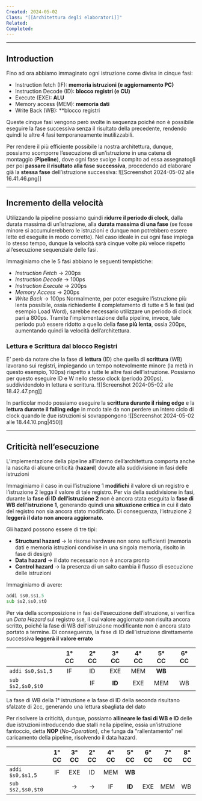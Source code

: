 ```yaml
---
Created: 2024-05-02
Class: "[[Architettura degli elaboratori]]"
Related: 
Completed:
---
```

---
## Introduction
Fino ad ora abbiamo immaginato ogni istruzione come divisa in cinque fasi:
- Instruction fetch (IF): **memoria istruzioni (e aggiornamento PC)**
- Instruction Decode (ID): **blocco registri (e CU)**
- Execute (EXE): **ALU**
- Memory access (MEM): **memoria dati**
- Write Back (WB): **blocco registri

Queste cinque fasi vengono però svolte in sequenza poiché non è possibile eseguire la fase successiva senza il risultato della precedente, rendendo quindi le altre 4 fasi temporaneamente inutilizzabili.

Per rendere il più efficiente possibile la nostra architettura, dunque, possiamo scomporre l’esecuzione di un’istruzione in una catena di montaggio (**Pipeline**), dove ogni fase svolge il compito ad essa assegnatogli per poi **passare il risultato alla fase successiva**, procedendo ad elaborare già la **stessa fase** dell’istruzione successiva:
![[Screenshot 2024-05-02 alle 16.41.46.png]]

---
## Incremento della velocità
Utilizzando la pipeline possiamo quindi **ridurre il periodo di clock**, dalla durata massima di un’istruzione, alla **durata massima di una fase** (se fosse minore si accumulerebbero le istruzioni e dunque non potrebbero essere lette ed eseguite in modo corretto).
Nel caso ideale in cui ogni fase impiega lo stesso tempo, dunque la velocità sarà cinque volte più veloce rispetto all’esecuzione sequenziale delle fasi.

Immaginiamo che le 5 fasi abbiano le seguenti tempistiche:
- *Instruction Fetch* → 200ps  
- *Instruction Decode* → 100ps
- *Instruction Execute* → 200ps
- *Memory Access* → 200ps
- *Write Back* → 100ps
Normalmente, per poter eseguire l’istruzione più lenta possibile, ossia richiedente il completamento di tutte e 5 le fasi (ad esempio Load Word), sarebbe necessario utilizzare un periodo di clock pari a 800ps.
Tramite l’implementazione della pipeline, invece, tale periodo può essere ridotto a quello della **fase più lenta**, ossia $200\text{ps}$, aumentando quindi la velocità dell’architettura.

### Lettura e Scrittura dal blocco Registri
E’ però da notare che la fase di **lettura** (ID) che quella di **scrittura** (WB) lavorano sui registri, impiegando un tempo notevolmente minore (la metà in questo esempio, 100ps) rispetto a tutte le altre fasi dell’istruzione. Possiamo per questo eseguire ID e W nello stesso clock (periodo 200ps), suddividendolo in lettura e scrittura.
![[Screenshot 2024-05-02 alle 18.42.47.png]]

In particolar modo possiamo eseguire la **scrittura durante il rising edge** e la **lettura durante il falling edge** in modo tale da non perdere un intero ciclo di clock quando le due istruzioni si sovrappongono
![[Screenshot 2024-05-02 alle 18.44.10.png|450]]

---
## Criticità nell’esecuzione
L’implementazione della pipeline all’interno dell’architettura comporta anche la nascita di alcune criticità (**hazard**) dovute alla suddivisione in fasi delle istruzioni

Immaginiamo il caso in cui l’istruzione 1 **modifichi** il valore di un registro e l’istruzione 2 legga il valore di tale registro. Per via della suddivisione in fasi, durante la **fase di ID dell’istruzione 2** non è ancora stata eseguita la **fase di WB dell’istruzione 1**, generando quindi una **situazione critica** in cui il dato del registro non sia ancora stato modificato. Di conseguenza, l’istruzione 2 **leggerà il dato non ancora aggiornato**.

Gli hazard possono essere di tre tipi:
- **Structural hazard** → le risorse hardware non sono sufficienti (memoria dati e memoria istruzioni condivise in una singola memoria, risolto in fase di design)
- **Data hazard** → il dato necessario non è ancora pronto
- **Control hazard** → la presenza di un salto cambia il flusso di esecuzione delle istruzioni

Immaginiamo di avere:
```asm
addi $s0,$s1,5
sub $s2,$s0,$t0
```

Per via della scomposizione in fasi dell’esecuzione dell’istruzione, si verifica un *Data Hazard* sul registro `$s0`, il cui valore aggiornato non risulta ancora scritto, poiché la fase di WB dell’istruzione modificante non è ancora stato portato a termine. Di conseguenza, la fase di ID dell’istruzione direttamente successiva **leggerà il valore errato**

|                   | 1° CC | 2° CC | 3° CC  | 4° CC | 5° CC  | 6° CC |
|:----------------- |:-----:|:-----:|:------:|:-----:|:------:|:-----:|
| `addi $s0,$s1,5`  |  IF   |  ID   |  EXE   |  MEM  | **WB** |       |
| `sub $s2,$s0,$t0` |       |  IF   | **ID** |  EXE  |  MEM   |  WB   |
La fase di WB della 1° istruzione e la fase di ID della seconda risultano sfalzate di 2cc, generando una lettura sbagliata del dato

Per risolvere la criticità, dunque, possiamo **allineare le fasi di WB e ID** delle due istruzioni introducendo due stalli nella pipeline, ossia un’istruzione fantoccio, detta **NOP** (*No-Operation*), che funga da "rallentamento" nel caricamento della pipeline, risolvendo il data hazard.

|                   | 1° CC | 3° CC | 2° CC | 4° CC | 5° CC  | 6° CC | 7° CC | 8° CC |
| :---------------- | :---: | :---: | :---: | :---: | :----: | :---: | ----- | ----- |
| `addi $s0,$s1,5`  |  IF   |  EXE  |  ID   |  MEM  | **WB** |       |       |       |
| `sub $s2,$s0,$t0` |       |   →   |   →   |  IF   | **ID** |  EXE  | MEM   | WB    |
